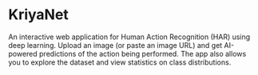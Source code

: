 # KriyaNet
An interactive web application for Human Action Recognition (HAR) using deep learning. Upload an image (or paste an image URL) and get AI-powered predictions of the action being performed. The app also allows you to explore the dataset and view statistics on class distributions.
